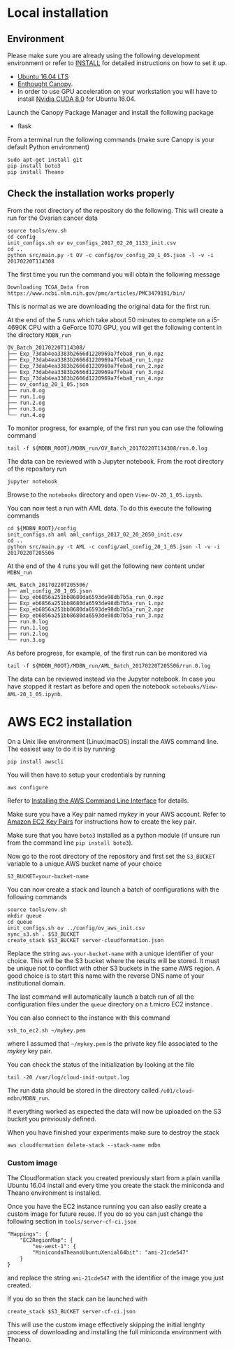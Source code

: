 # Local installation

## Environment

Please make sure you are already using the following development environment or
refer to [INSTALL](INSTALL.md) for detailed instructions on how to set it up.

* [Ubuntu 16.04 LTS](http://releases.ubuntu.com/16.04/)
* [Enthought Canopy](https://www.enthought.com/products/canopy/).
* In order to use GPU acceleration on your workstation you will have to install
[Nvidia CUDA 8.0](https://developer.nvidia.com/cuda-downloads) for Ubuntu 16.04.

Launch the Canopy Package Manager and install the following package
* flask

From a terminal run the following commands (make sure Canopy is your default
Python environment)

    sudo apt-get install git
    pip install boto3
    pip install Theano

## Check the installation works properly

From the root directory of the repository do the following.
This will create a run for the Ovarian cancer data

    source tools/env.sh
    cd config
    init_configs.sh ov ov_configs_2017_02_20_1133_init.csv
    cd ..
    python src/main.py -t OV -c config/ov_config_20_1_05.json -l -v -i 20170220T114308

The first time you run the command you will obtain the following message

    Downloading TCGA_Data from https://www.ncbi.nlm.nih.gov/pmc/articles/PMC3479191/bin/

This is normal as we are downloading the original data for the first run.

At the end of the 5 runs which take about 50 minutes to complete on a
i5-4690K CPU with a GeForce 1070 GPU, you will get the following
content in the directory `MDBN_run`

    OV_Batch_20170220T114308/
    ├── Exp_73dab4ea3383b2666d1220969a7feba8_run_0.npz
    ├── Exp_73dab4ea3383b2666d1220969a7feba8_run_1.npz
    ├── Exp_73dab4ea3383b2666d1220969a7feba8_run_2.npz
    ├── Exp_73dab4ea3383b2666d1220969a7feba8_run_3.npz
    ├── Exp_73dab4ea3383b2666d1220969a7feba8_run_4.npz
    ├── ov_config_20_1_05.json
    ├── run.0.og
    ├── run.1.og
    ├── run.2.og
    ├── run.3.og
    └── run.4.og

To monitor progress, for example, of the first run you can use the
following command

    tail -f ${MDBN_ROOT}/MDBN_run/OV_Batch_20170220T114308/run.0.log
    
The data can be reviewed with a Jupyter notebook. From the root directory of
the repository run

    jupyter notebook
    
Browse to the `notebooks` directory and open `View-OV-20_1_05.ipynb`.

You can now test a run with AML data. To do this execute the following commands

    cd ${MDBN_ROOT}/config
    init_configs.sh aml aml_configs_2017_02_20_2050_init.csv
    cd ..
    python src/main.py -t AML -c config/aml_config_20_1_05.json -l -v -i 20170220T205506
    
At the end of the 4 runs you will get the following new content under `MDBN_run`

    AML_Batch_20170220T205506/
    ├── aml_config_20_1_05.json
    ├── Exp_eb6856a251bb8680da6593de98db7b5a_run_0.npz
    ├── Exp_eb6856a251bb8680da6593de98db7b5a_run_1.npz
    ├── Exp_eb6856a251bb8680da6593de98db7b5a_run_2.npz
    ├── Exp_eb6856a251bb8680da6593de98db7b5a_run_3.npz
    ├── run.0.log
    ├── run.1.log
    ├── run.2.log
    └── run.3.og
    
As before progress, for example, of the first run can be monitored via
    
    tail -f ${MDBN_ROOT}/MDBN_run/AML_Batch_20170220T205506/run.0.log

The data can be reviewed instead via the Jupyter notebook. In case you have stopped
it restart as before and open the notebook `notebooks/View-AML-20_1_05.ipynb`.

# AWS EC2 installation

On a Unix like environment (Linux/macOS) install the AWS command line.
The easiest way to do it is by running

    pip install awscli
    
You will then have to setup your credentials by running

    aws configure

Refer to [Installing the AWS Command Line Interface](http://docs.aws.amazon.com/cli/latest/userguide/installing.html)
for details.

Make sure you have a Key pair named _mykey_ in your AWS account. Refer to
[Amazon EC2 Key Pairs](http://docs.aws.amazon.com/AWSEC2/latest/UserGuide/ec2-key-pairs.html)
for instructions how to create the key pair.

Make sure that you have `boto3` installed as a python module
(if unsure run from the command line `pip install boto3`).

Now go to the root directory of the repository and first set the `S3_BUCKET` variable
to a unique AWS bucket name of your choice

    S3_BUCKET=your-bucket-name
    
You can now create a stack and launch a batch of configurations with the
following commands

    source tools/env.sh
    mkdir queue
    cd queue
    init_configs.sh ov ../config/ov_aws_init.csv
    sync_s3.sh . $S3_BUCKET
    create_stack $S3_BUCKET server-cloudformation.json
    
Replace the string `aws-your-bucket-name` with a unique identifier of your choice.
This will be the S3 bucket where the results will be stored. It must be unique not to
conflict with other S3 buckets in the same AWS region. A good choice is to start this name
with the reverse DNS name of your institutional domain.

The last command will automatically launch a batch run of all the configuration
files under the `queue` directory on a t.micro EC2 instance .

You can also connect to the instance with this command

    ssh_to_ec2.sh ~/mykey.pem

where I assumed that `~/mykey.pem` is the private key file associated to the
_mykey_ key pair.

You can check the status of the initialization by looking at the file

    tail -20 /var/log/cloud-init-output.log

The run data should be stored in the directory called `/u01/cloud-mdbn/MDBN_run`.

If everything worked as expected the data will now be uploaded
on the S3 bucket you previously defined.

When you have finished your experiments make sure to destroy the stack 

    aws cloudformation delete-stack --stack-name mdbn

### Custom image

The Cloudformation stack you created previously start from a plain vanilla
Ubuntu 16.04 install and every time you create the stack the
miniconda and Theano environment is installed.

Once you have the EC2 instance running you can also easily
create a custom image for future reuse. If you do so you
can just change the following section in `tools/server-cf-ci.json`

    "Mappings": {
        "EC2RegionMap": {
            "eu-west-1": {
            "MinicondaTheanoUbuntuXenial64bit": "ami-21cde547"
        }
    }

and replace the string `ami-21cde547` with the identifier of
the image you just created.

If you do so then the stack can be launched with

    create_stack $S3_BUCKET server-cf-ci.json

This will use the custom image effectively skipping the initial
lenghty process of downloading and installing the full
miniconda environment with Theano.